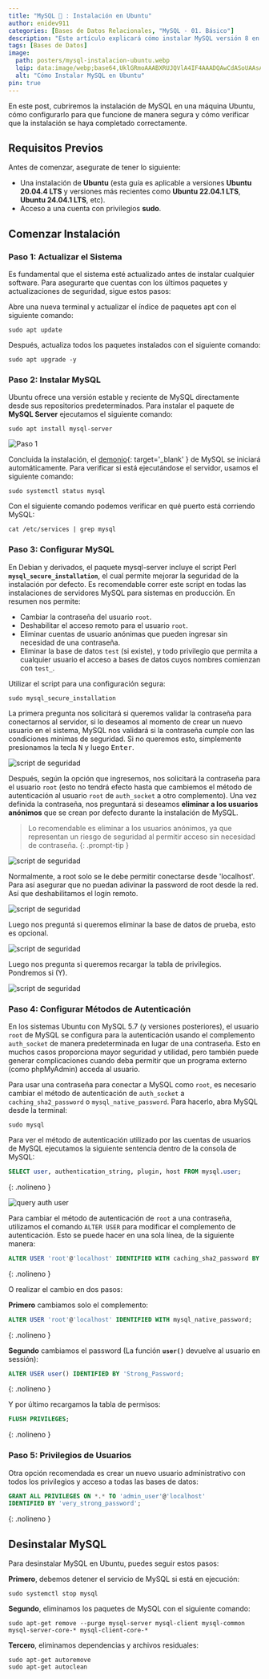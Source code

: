```yaml
---
title: "MySQL 🐬 : Instalación en Ubuntu"
author: enidev911
categories: [Bases de Datos Relacionales, "MySQL - 01. Básico"]
description: "Este artículo explicará cómo instalar MySQL versión 8 en una máquina Ubuntu 20.04"
tags: [Bases de Datos]
image:
  path: posters/mysql-instalacion-ubuntu.webp
  lqip: data:image/webp;base64,UklGRmoAAABXRUJQVlA4IF4AAADQAwCdASoUAAsAPzmGuVOvKSWisAgB4CcJQBhQBD37+nEsZBT2bIAA/uqLY7we9otIo6VE4hK5kLetUTtViPXpgpvzYttrY9gvIaDi5xEVH7zwYWp7jdhO+itEYAAA
  alt: "Cómo Instalar MySQL en Ubuntu"
pin: true
---
```


En este post, cubriremos la instalación de MySQL en una máquina Ubuntu, cómo configurarlo para que funcione de manera segura y cómo verificar que la instalación se haya completado correctamente.

## **Requisitos Previos**

Antes de comenzar, asegurate de tener lo siguiente:

- Una instalación de **Ubuntu** (esta guía es aplicable a versiones **Ubuntu 20.04.4 LTS** y versiones más recientes como **Ubuntu 22.04.1 LTS**, **Ubuntu 24.04.1 LTS**, etc).
- Acceso a una cuenta con privilegios **sudo**.

## **Comenzar Instalación**

### **Paso 1: Actualizar el Sistema**

Es fundamental que el sistema esté actualizado antes de instalar cualquier software. Para asegurarte que cuentas con los últimos paquetes y actualizaciones de seguridad, sigue estos pasos:

Abre una nueva terminal y actualizar el índice de paquetes apt con el siguiente comando:
  
```terminal
sudo apt update
```

Después, actualiza todos los paquetes instalados con el siguiente comando:

```terminal
sudo apt upgrade -y
```

### **Paso 2: Instalar MySQL**

Ubuntu ofrece una versión estable y reciente de MySQL directamente desde sus repositorios predeterminados. Para instalar el paquete de **MySQL Server** ejecutamos el siguiente comando:
  
```terminal
sudo apt install mysql-server
```

![Paso 1](mysql/mysql-ubuntu-install-step-1.png)


Concluida la instalación, el [demonio](https://es.wikipedia.org/wiki/Daemon_(inform%C3%A1tica)){: target='_blank' } de MySQL se iniciará automáticamente. Para verificar si está ejecutándose el servidor, usamos el siguiente comando:

```terminal
sudo systemctl status mysql
```

Con el siguiente comando podemos verificar en qué puerto está corriendo MySQL:

```terminal
cat /etc/services | grep mysql
```

### **Paso 3: Configurar MySQL**

En Debian y derivados, el paquete mysql-server incluye el script Perl **`mysql_secure_installation`**, el cual permite mejorar la seguridad de la instalación por defecto. Es recomendable correr este script en todas las instalaciones de servidores MySQL para sistemas en producción. En resumen nos permite:

* Cambiar la contraseña del usuario `root`.
* Deshabilitar el acceso remoto para el usuario `root`.
* Eliminar cuentas de usuario anónimas que pueden ingresar sin necesidad de una contraseña.
* Eliminar la base de datos `test` (si existe), y todo privilegio que permita a cualquier usuario el acceso a bases de datos cuyos nombres comienzan con `test_`.

Utilizar el script para una configuración segura:

```terminal
sudo mysql_secure_installation
```

La primera pregunta nos solicitará si queremos validar la contraseña para conectarnos al servidor, si lo deseamos al momento de crear un nuevo usuario en el sistema, MySQL nos validará si la contraseña cumple con las condiciones mínimas de seguridad. Si no queremos esto, simplemente presionamos la tecla <kbd>N</kbd> y luego <kbd>Enter</kbd>.

![script de seguridad](mysql/mysql-ubuntu-secure-installation-1.png)

Después, según la opción que ingresemos, nos solicitará la contraseña para el usuario `root` (esto no tendrá efecto hasta que cambiemos el método de autenticación al usuario `root` de `auth_socket` a otro complemento). Una vez definida la contraseña, nos preguntará si deseamos **eliminar a los usuarios anónimos** que se crean por defecto durante la instalación de MySQL.

> Lo recomendable es eliminar a los usuarios anónimos, ya que representan un riesgo de seguridad al permitir acceso sin necesidad de contraseña.
{: .prompt-tip }

![script de seguridad](mysql/mysql-ubuntu-secure-installation-2.png)

Normalmente, a root solo se le debe permitir conectarse desde 'localhost'. Para así asegurar que no puedan adivinar la password de root desde la red. Así que deshabilitamos el logín remoto.

![script de seguridad](mysql/mysql-ubuntu-secure-installation-3.png)

Luego nos preguntá si queremos eliminar la base de datos de prueba, esto es opcional.

![script de seguridad](mysql/mysql-ubuntu-secure-installation-4.png)

Luego nos pregunta si queremos recargar la tabla de privilegios. Pondremos si (Y).

![script de seguridad](mysql/mysql-ubuntu-secure-installation-5.png)


### **Paso 4: Configurar Métodos de Autenticación**

En los sistemas Ubuntu con MySQL 5.7 (y versiones posteriores), el usuario `root` de MySQL se configura para la autenticación usando el complemento `auth_socket` de manera predeterminada en lugar de una contraseña. Esto en muchos casos proporciona mayor seguridad y utilidad, pero también puede generar complicaciones cuando deba permitir que un programa externo (como phpMyAdmin) acceda al usuario.

Para usar una contraseña para conectar a MySQL como `root`, es necesario cambiar el método de autenticación de `auth_socket` a `caching_sha2_password` o `mysql_native_password`. Para hacerlo, abra MySQL desde la terminal:

```terminal
sudo mysql
```

Para ver el método de autenticación utilizado por las cuentas de usuarios de MySQL ejecutamos la siguiente sentencia dentro de la consola de MySQL:

```sql
SELECT user, authentication_string, plugin, host FROM mysql.user;
```
{: .nolineno }

![query auth user](mysql/mysql-ubuntu-query-auth-user.png)

Para cambiar el método de autenticación de `root` a una contraseña, utilizamos el comando `ALTER USER` para modificar el complemento de autenticación. Esto se puede hacer en una sola línea, de la siguiente manera:


```sql
ALTER USER 'root'@'localhost' IDENTIFIED WITH caching_sha2_password BY 'password';
```
{: .nolineno }

O realizar el cambio en dos pasos:

**Primero** cambiamos solo el complemento:

```sql
ALTER USER 'root'@'localhost' IDENTIFIED WITH mysql_native_password;
```
{: .nolineno }

**Segundo** cambiamos el password (La función **`user()`** devuelve al usuario en sessión):

```sql
ALTER USER user() IDENTIFIED BY 'Strong_Password;
```
{: .nolineno }

Y por último recargamos la tabla de permisos:
  
```sql
FLUSH PRIVILEGES;
```
{: .nolineno }

### **Paso 5: Privilegios de Usuarios**

Otra opción recomendada es crear un nuevo usuario administrativo con todos los privilegios y acceso a todas las bases de datos:

```sql
GRANT ALL PRIVILEGES ON *.* TO 'admin_user'@'localhost'
IDENTIFIED BY 'very_strong_password';
```
{: .nolineno }


## **Desinstalar MySQL**

Para desinstalar MySQL en Ubuntu, puedes seguir estos pasos:

**Primero**, debemos detener el servicio de MySQL si está en ejecución:

```terminal
sudo systemctl stop mysql
```

**Segundo**, eliminamos los paquetes de MySQL con el siguiente comando:

```terminal
sudo apt-get remove --purge mysql-server mysql-client mysql-common mysql-server-core-* mysql-client-core-*
```

**Tercero**, eliminamos dependencias y archivos residuales:

```terminal
sudo apt-get autoremove
sudo apt-get autoclean
```

